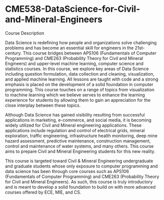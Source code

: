 # CME538-DataScience-for-Civil-and-Mineral-Engineers

Course Description

Data Science is redefining how people and organizations solve challenging problems and has become an essential skill for engineers in the 21st-century. This course bridges between APS106 (Fundamentals of Computer Programming) and CME263 (Probability Theory for Civil and Mineral Engineers) and upper-level machine learning, computer science and statistics courses. In this course, we explore key areas of Data Science including question formulation, data collection and cleaning, visualization, and applied machine learning.  All lessons are taught with code and a strong emphasis is placed on the development of a solid foundation in computer programming. This course touches on a range of topics from visualization to machine learning which we believe serves to enhance the learning experience for students by allowing them to gain an appreciation for the close interplay between these topics. 

Although Data Science has gained visibility resulting from successful applications in marketing, e-commerce, and social media, it is becoming widely utilized for Civil and Mineral engineering applications. These applications include regulation and control of electrical grids, mineral exploration, traffic engineering, infrastructure health monitoring, deep mine hazard assessment, predictive maintenance, construction management, control and maintenance of water systems, and many others. This course aims to prepare Civil and Mineral Engineering students for this new reality.

This course is targeted toward Civil & Mineral Engineering undergraduate and graduate students whose only exposure to computer programming and data science has been through core courses such as APS106 (Fundamentals of Computer Programming) and CME263 (Probability Theory for Civil and Mineral Engineers). As such, this course is truly introductory and is meant to develop a solid foundation to build on with more advanced courses offered by ECE, MIE, and CS.
